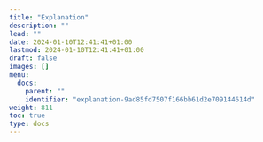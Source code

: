 ```yaml
---
title: "Explanation"
description: ""
lead: ""
date: 2024-01-10T12:41:41+01:00
lastmod: 2024-01-10T12:41:41+01:00
draft: false
images: []
menu:
  docs:
    parent: ""
    identifier: "explanation-9ad85fd7507f166bb61d2e709144614d"
weight: 811
toc: true
type: docs
---
```

